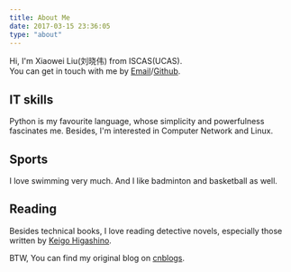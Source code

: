 ```yaml
---
title: About Me
date: 2017-03-15 23:36:05
type: "about"
---
```


Hi, I'm Xiaowei Liu(刘晓伟) from ISCAS(UCAS).  
You can get in touch with me by [Email](mailto:liu_xiaowei@foxmail.com)/[Github](https://github.com/lxw0109).

## IT skills
Python is my favourite language, whose simplicity and powerfulness fascinates me. Besides, I'm interested in Computer Network and Linux.

## Sports
I love swimming very much. And I like badminton and basketball as well.

## Reading
Besides technical books, I love reading detective novels, especially those written by [Keigo Higashino](https://en.wikipedia.org/wiki/Keigo_Higashino).

BTW, You can find my original blog on [cnblogs](http://www.cnblogs.com/lxw0109).
